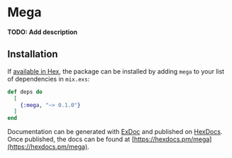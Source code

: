 # Mega

**TODO: Add description**

## Installation

If [available in Hex](https://hex.pm/docs/publish), the package can be installed
by adding `mega` to your list of dependencies in `mix.exs`:

```elixir
def deps do
  [
    {:mega, "~> 0.1.0"}
  ]
end
```

Documentation can be generated with [ExDoc](https://github.com/elixir-lang/ex_doc)
and published on [HexDocs](https://hexdocs.pm). Once published, the docs can
be found at [https://hexdocs.pm/mega](https://hexdocs.pm/mega).

